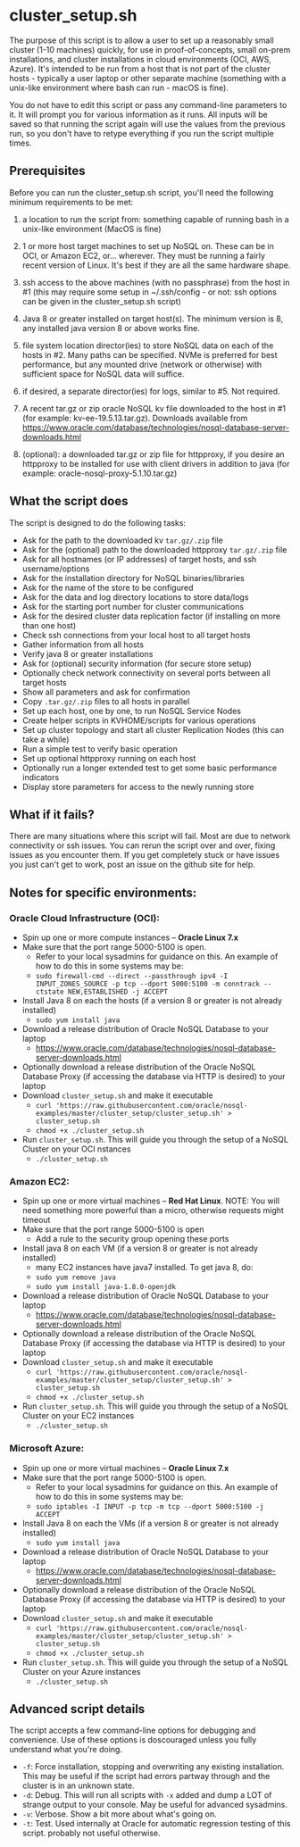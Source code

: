 # cluster_setup.sh

The purpose of this script is to allow a user to set up a reasonably small cluster (1-10 machines) quickly, for use in proof-of-concepts, small on-prem installations, and cluster installations in cloud environments (OCI, AWS, Azure). It's intended to be run from a host that is not part of the cluster hosts - typically a user laptop or other separate machine (something with a unix-like environment where bash can run - macOS is fine).

You do not have to edit this script or pass any command-line parameters to it. It will prompt you for various information as it runs. All inputs will be saved so that running the script again will use the values from the previous run, so you don't have to retype everything if you run the script multiple times.

## Prerequisites

Before you can run the cluster_setup.sh script, you'll need the following minimum requirements to be met:

1. a location to run the script from: something capable of running bash in a unix-like environment (MacOS is fine)

2. 1 or more host target machines to set up NoSQL on. These can be in OCI, or Amazon EC2, or... wherever. They must be running a fairly recent version of Linux. It's best if they are all the same hardware shape.

3. ssh access to the above machines (with no passphrase) from the host in #1 (this may require some setup in ~/.ssh/config - or not: ssh options can be given in the cluster_setup.sh script)

4. Java 8 or greater installed on target host(s). The minimum version is 8, any installed java version 8 or above works fine.

5. file system location director(ies) to store NoSQL data on each of the hosts in #2. Many paths can be specified. NVMe is preferred for best performance, but any mounted drive (network or otherwise) with sufficient space for NoSQL data will suffice.

6. if desired, a separate director(ies) for logs, similar to #5. Not required.

7. A recent tar.gz or zip oracle NoSQL kv file downloaded to the host in #1 (for example: kv-ee-19.5.13.tar.gz). Downloads available from https://www.oracle.com/database/technologies/nosql-database-server-downloads.html

8. (optional): a downloaded tar.gz or zip file for httpproxy, if you desire an httpproxy to be installed for use with client drivers in addition to java (for example: oracle-nosql-proxy-5.1.10.tar.gz) 

## What the script does

The script is designed to do the following tasks:

* Ask for the path to the downloaded kv `tar.gz/.zip` file
* Ask for the (optional) path to the downloaded httpproxy `tar.gz/.zip` file
* Ask for all hostnames (or IP addresses) of target hosts, and ssh username/options
* Ask for the installation directory for NoSQL binaries/libraries
* Ask for the name of the store to be configured
* Ask for the data and log directory locations to store data/logs
* Ask for the starting port number for cluster communications
* Ask for the desired cluster data replication factor (if installing on more than one host)
* Check ssh connections from your local host to all target hosts
* Gather information from all hosts
* Verify java 8 or greater installations
* Ask for (optional) security information (for secure store setup)
* Optionally check network connectivity on several ports between all target hosts
* Show all parameters and ask for confirmation
* Copy `.tar.gz/.zip` files to all hosts in parallel
* Set up each host, one by one, to run NoSQL Service Nodes
* Create helper scripts in KVHOME/scripts for various operations
* Set up cluster topology and start all cluster Replication Nodes (this can take a while)
* Run a simple test to verify basic operation
* Set up optional httpproxy running on each host
* Optionally run a longer extended test to get some basic performance indicators
* Display store parameters for access to the newly running store


## What if it fails?
There are many situations where this script will fail. Most are due to network connectivity or ssh issues. You can rerun the script over and over, fixing issues as you encounter them. If you get completely stuck or have issues you just can't get to work, post an issue on the github site for help.


## Notes for specific environments:

### Oracle Cloud Infrastructure (OCI):
* Spin up one or more compute instances – **Oracle Linux 7.x**
* Make sure that the port range 5000-5100 is open.
  * Refer to your local sysadmins for guidance on this. An example of how to do this in some systems may be:
  * `sudo firewall-cmd --direct --passthrough ipv4 -I INPUT_ZONES_SOURCE -p tcp --dport 5000:5100 -m conntrack --ctstate NEW,ESTABLISHED -j ACCEPT`
* Install Java 8 on each the hosts (if a version 8 or greater is not already installed)
  * `sudo yum install java`
* Download a release distribution of Oracle NoSQL Database to your laptop
  * https://www.oracle.com/database/technologies/nosql-database-server-downloads.html
* Optionally download a release distribution of the Oracle NoSQL Database Proxy (if accessing the database via HTTP is desired) to your laptop
* Download `cluster_setup.sh` and make it executable
  * `curl 'https://raw.githubusercontent.com/oracle/nosql-examples/master/cluster_setup/cluster_setup.sh' > cluster_setup.sh`
  * `chmod +x ./cluster_setup.sh`
* Run `cluster_setup.sh`.  This will guide you through the setup of a NoSQL Cluster on your OCI nstances
  * `./cluster_setup.sh`




### Amazon EC2:
* Spin up one or more virtual machines – **Red Hat Linux**.  NOTE: You will need something more powerful than a micro, otherwise requests might timeout
* Make sure that the port range 5000-5100 is open
  * Add a rule to the security group opening these ports
* Install java 8 on each VM (if a version 8 or greater is not already installed)
  * many EC2 instances have java7 installed. To get java 8, do:
  * `sudo yum remove java`
  * `sudo yum install java-1.8.0-openjdk`
* Download a release distribution of Oracle NoSQL Database to your laptop
  * https://www.oracle.com/database/technologies/nosql-database-server-downloads.html
* Optionally download a release distribution of the Oracle NoSQL Database Proxy (if accessing the database via HTTP is desired) to your laptop
* Download `cluster_setup.sh` and make it executable
  * `curl 'https://raw.githubusercontent.com/oracle/nosql-examples/master/cluster_setup/cluster_setup.sh' > cluster_setup.sh`
  * `chmod +x ./cluster_setup.sh`
* Run `cluster_setup.sh`.  This will guide you through the setup of a NoSQL Cluster on your EC2 instances
  * `./cluster_setup.sh`


### Microsoft Azure:
* Spin up one or more virtual machines – **Oracle Linux 7.x**
* Make sure that the port range 5000-5100 is open.
  * Refer to your local sysadmins for guidance on this. An example of how to do this in some systems may be:
  * `sudo iptables -I INPUT -p tcp -m tcp --dport 5000:5100 -j ACCEPT`
* Install Java 8 on each the VMs (if a version 8 or greater is not already installed)
  * `sudo yum install java`
* Download a release distribution of Oracle NoSQL Database to your laptop
  * https://www.oracle.com/database/technologies/nosql-database-server-downloads.html
* Optionally download a release distribution of the Oracle NoSQL Database Proxy (if accessing the database via HTTP is desired) to your laptop
* Download `cluster_setup.sh` and make it executable
  * `curl 'https://raw.githubusercontent.com/oracle/nosql-examples/master/cluster_setup/cluster_setup.sh' > cluster_setup.sh`
  * `chmod +x ./cluster_setup.sh`
* Run `cluster_setup.sh`.  This will guide you through the setup of a NoSQL Cluster on your Azure instances
  * `./cluster_setup.sh`


## Advanced script details

The script accepts a few command-line options for debugging and convenience. Use of these options is doscouraged unless you fully understand what you're doing.

- `-f`: Force installation, stopping and overwriting any existing installation. This may be useful if the script had errors partway through and the cluster is in an unknown state.
- `-d`: Debug. This will run all scripts with `-x` added and dump a LOT of strange output to your console. May be useful for advanced sysadmins.
- `-v`: Verbose. Show a bit more about what's going on.
- `-t`: Test. Used internally at Oracle for automatic regression testing of this script. probably not useful otherwise.
